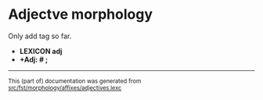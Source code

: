 # Adjectve morphology

Only add tag so far.

* **LEXICON adj** 
* **+Adj: # ;** 

* * *

<small>This (part of) documentation was generated from [src/fst/morphology/affixes/adjectives.lexc](https://github.com/giellalt/lang-cor/blob/main/src/fst/morphology/affixes/adjectives.lexc)</small>
